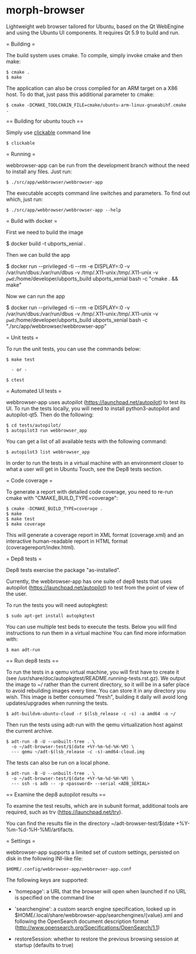 # morph-browser

Lightweight web browser tailored for Ubuntu,
based on the Qt WebEngine  and using the Ubuntu UI components.
It requires Qt 5.9 to build and run.


= Building =

The build system uses cmake.
To compile, simply invoke cmake and then make:

    $ cmake .
    $ make

The application can also be cross compiled for an ARM target on a X86 host.
To do that, just pass this additional parameter to cmake:

    $ cmake -DCMAKE_TOOLCHAIN_FILE=cmake/ubuntu-arm-linux-gnueabihf.cmake .

== Building for ubuntu touch ==

Simply use [clickable](http://clickable.bhdouglass.com/en/latest/) command line

	$ clickable

= Running =

webbrowser-app can be run from the development branch without the need to
install any files. Just run:

    $ ./src/app/webbrowser/webbrowser-app

The executable accepts command line switches and parameters. To find out which,
just run:

    $ ./src/app/webbrowser/webbrowser-app --help


= Build with docker =

First we need to build the image

   $ docker build -t ubports_xenial .

Then we can build the app

   $ docker run --privileged -ti --rm -e DISPLAY=:0 -v /var/run/dbus:/var/run/dbus -v /tmp/.X11-unix:/tmp/.X11-unix -v `pwd`:/home/developer/ubports_build ubports_xenial bash -c "cmake . && make"

Now we can run the app
   
   $ docker run --privileged -ti --rm -e DISPLAY=:0 -v /var/run/dbus:/var/run/dbus -v /tmp/.X11-unix:/tmp/.X11-unix -v `pwd`:/home/developer/ubports_build ubports_xenial bash -c "./src/app/webbrowser/webbrowser-app" 

= Unit tests =

To run the unit tests, you can use the commands below:

    $ make test

      - or -

    $ ctest


= Automated UI tests =

webbrowser-app uses autopilot (https://launchpad.net/autopilot) to test its UI.
To run the tests locally, you will need to install python3-autopilot and
autopilot-qt5.
Then do the following:

    $ cd tests/autopilot/
    $ autopilot3 run webbrowser_app

You can get a list of all available tests with the following command:

    $ autopilot3 list webbrowser_app

In order to run the tests in a virtual machine with an environment closer to
what a user will get in Ubuntu Touch, see the Dep8 tests section.


= Code coverage =

To generate a report with detailed code coverage, you need to re-run cmake with
"CMAKE_BUILD_TYPE=coverage":

    $ cmake -DCMAKE_BUILD_TYPE=coverage .
    $ make
    $ make test
    $ make coverage

This will generate a coverage report in XML format (coverage.xml) and an
interactive human-readable report in HTML format (coveragereport/index.html).


= Dep8 tests =

Dep8 tests exercise the package "as-installed".

Currently, the webbrowser-app has one suite of dep8 tests that uses autopilot
(https://launchpad.net/autopilot) to test from the point of view of the user.

To run the tests you will need autopkgtest:

    $ sudo apt-get install autopkgtest

You can use multiple test beds to execute the tests. Below you will find
instructions to run them in a virtual machine
You can find more information with:

    $ man adt-run

== Run dep8 tests ==

To run the tests in a qemu virtual machine, you will first have to create it
(see /usr/share/doc/autopkgtest/README.running-tests.rst.gz). We output the
image to ~/ rather than the current directory, so it will be in a safer
place to avoid rebuilding images every time. You can store it in any
directory you wish. This image is better consumed "fresh", building it daily
will avoid long updates/upgrades when running the tests.

    $ adt-buildvm-ubuntu-cloud -r $(lsb_release -c -s) -a amd64 -o ~/

Then run the tests using adt-run with the qemu virtualization host against
the current archive.

    $ adt-run -B -U --unbuilt-tree . \
      -o ~/adt-browser-test/$(date +%Y-%m-%d-%H-%M) \
      --- qemu ~/adt-$(lsb_release -c -s)-amd64-cloud.img

The tests can also be run on a local phone.

    $ adt-run -B -U --unbuilt-tree . \
      -o ~/adt-browser-test/$(date +%Y-%m-%d-%H-%M) \
      --- ssh -s adb -- -p <password> --serial <ADB_SERIAL> 

== Examine the dep8 autopilot results ==

To examine the test results, which are in subunit format, additional tools are
required, such as trv (https://launchpad.net/trv).

You can find the results file in the directory
~/adt-browser-test/$(date +%Y-%m-%d-%H-%M)/artifacts.


= Settings =

webbrowser-app supports a limited set of custom settings, persisted on disk in
the following INI-like file:

    $HOME/.config/webbrowser-app/webbrowser-app.conf

The following keys are supported:

 - 'homepage': a URL that the browser will open when launched if no URL is
   specified on the command line

 - 'searchengine': a custom search engine specification, looked up in
   $HOME/.local/share/webbrowser-app/searchengines/{value}.xml and following
   the OpenSearch document description format
   (http://www.opensearch.org/Specifications/OpenSearch/1.1)

 - restoreSession: whether to restore the previous browsing session at startup
   (defaults to true)

